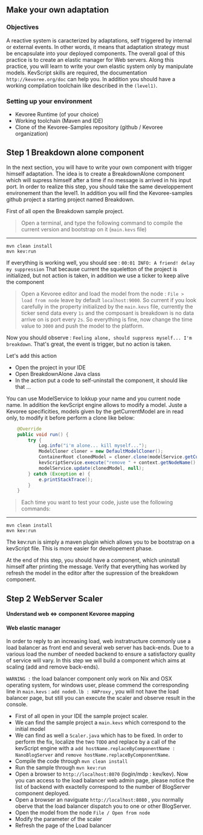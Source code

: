 Make your own adaptation
---------------

### Objectives

A reactive system is caracterized by adaptations, self triggered by internal or external events. In other words, it means that adaptation strategy must be encapsulate into your deployed components. The overall goal of this practice is to create an elastic manager for Web servers. Along this practice, you will learn to write your own elastic system only by manipulate models. KevScript skills are required, the documentation `http://kevoree.org/doc` can help you. In addition you should have a working compilation toolchain like described in the `(level1)`.

### Setting up your environment

* Kevoree Runtime (of your choice)
* Working toolchain (Maven and IDE)
* Clone of the Kevoree-Samples repository (github / Kevoree organization)

Step 1 Breakdown alone component
---------------
In the next section, you will have to write your own component with trigger himself adaptation. The idea is to create a BreakdownAlone component which will supress himself after a time if no message is arrived in his input port. In order to realize this step, you should take the same developpement environement than the level1. In addition you will find the Kevoree-samples github project a starting project named Breakdown.First of all open the Breakdown sample project.

>Open a terminal, and type the following command to compile the current version and bootstrap on it (`main.kevs` file)
***************
```
mvn clean install
mvn kev:run
```If everything is working well, you should see : `00:01 INFO: A friend! delay my suppression`
That because current the squeletton of the project is initialized, but not action is taken, in addition we use a ticker to keep alive the component

> Open a Kevoree editor and load the model from the node : `File > load from node` leave by default `localhost:9000`. So current if you look carefully in the property initialized by the `main.kevs` file, currently the ticker send data every `1s` and the composant is breakdown is no data arrive on is port every `2s`. So everything is fine, now change the time value to `3000` and push the model to the platform. 

Now you should observe : `Feeling alone, should suppress myself...
I'm breakdown`. That's great, the event is trigger, but no action is taken.

Let's add this action
* Open the project in your IDE* Open BreakdownAlone Java class* In the action put a code to self-uninstall the component, it should like that ...
You can use ModelService to lokkup your name and you current node name. In addition the kevScript engine allows to modify a model. Juste a Kevoree specificities, models given by the getCurrentModel are in read only, to modify it before perform a clone like below:

```java
	@Override
    public void run() {
        try {
            Log.info("i'm alone... kill myself...");
            ModelCloner cloner = new DefaultModelCloner();
            ContainerRoot clonedModel = cloner.clone(modelService.getCurrentModel().getModel());
            kevScriptService.execute("remove " + context.getNodeName() + "." + context.getInstanceName(), clonedModel);
            modelService.update(clonedModel, null);
        } catch (Exception e) {
            e.printStackTrace();
        }
    }
```

>Each time you want to test your code, juste use the following commands:
***************
```
mvn clean install
mvn kev:run
```
The kev:run is simply a maven plugin which allows you to be bootstrap on a kevScript file. This is more easier for developement phase.

At the end of this step, you should have a component, which uninstall himself after printing the message. Verify that everything has worked by refresh the model in the editor after the supression of the breakdown component.

Step 2 WebServer Scaler
-----------------------

#### Understand web <=> component Kevoree mapping



#### Web elastic manager

In order to reply to an increasing load, web instratructure commonly use a load balancer as front end and several web server has back-ends. Due to a various load the number of needed backend to ensure a satisfactory quality of service will vary. In this step we will build a component which aims at scaling (add and remove back-ends).

`WARNING :` the load balancer component only work on Nix and OSX operating system, for windows user, please commend the corresponding line in `main.kevs` : `add node0.lb : HAProxy` , you will not have the load balancer page, but still you can execute the scaler and observe result in the console.

* First of all open in your IDE the sample project scaler.
* We can find the sample project a `main.kevs` which correspond to the initial model
* We can find as well a `Scaler.java` which has to be fixed. In order to perform the fix, localize the two `TODO` and replace by a call of the kevScript engine with a `add hostName.replaceByComponentName : NanoBlogServer` and `remove hostName.replaceByComponentName`.
* Compile the code through `mvn clean install`
* Run the sample through `mvn kev:run`
* Open a browser to `http://localhost:8070` (login/mdp : kev/kev). Now you can access to the load balancer web admin page, please notice the list of backend with exactelly correspond to the number of BlogServer component deployed.
* Open a browser an naviguate `http://localhost:8080` , you normally oberve that the load balancer dispatch you to one or other BlogServer.
* Open the model from the node `File / Open from node`
* Modify the parameter of the scaler
* Refresh the page of the Load balancer






